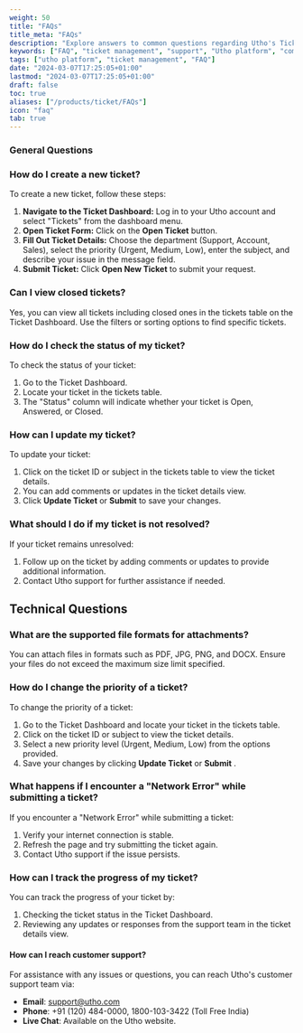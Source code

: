 ```yaml
---
weight: 50
title: "FAQs"
title_meta: "FAQs"
description: "Explore answers to common questions regarding Utho's Ticket Management System to enhance your experience and resolve queries."
keywords: ["FAQ", "ticket management", "support", "Utho platform", "common questions", "customer service"]
tags: ["utho platform", "ticket management", "FAQ"]
date: "2024-03-07T17:25:05+01:00"
lastmod: "2024-03-07T17:25:05+01:00"
draft: false
toc: true
aliases: ["/products/ticket/FAQs"]
icon: "faq"
tab: true
---
```

### General Questions

### How do I create a new ticket?

To create a new ticket, follow these steps:

1. **Navigate to the Ticket Dashboard:** Log in to your Utho account and select "Tickets" from the dashboard menu.
2. **Open Ticket Form:** Click on the **Open Ticket** button.
3. **Fill Out Ticket Details:** Choose the department (Support, Account, Sales), select the priority (Urgent, Medium, Low), enter the subject, and describe your issue in the message field.
4. **Submit Ticket:** Click **Open New Ticket** to submit your request.

### Can I view closed tickets?

Yes, you can view all tickets including closed ones in the tickets table on the Ticket Dashboard. Use the filters or sorting options to find specific tickets.

### How do I check the status of my ticket?

To check the status of your ticket:

1. Go to the Ticket Dashboard.
2. Locate your ticket in the tickets table.
3. The "Status" column will indicate whether your ticket is Open, Answered, or Closed.

### How can I update my ticket?

To update your ticket:

1. Click on the ticket ID or subject in the tickets table to view the ticket details.
2. You can add comments or updates in the ticket details view.
3. Click **Update Ticket** or **Submit** to save your changes.

### What should I do if my ticket is not resolved?

If your ticket remains unresolved:

1. Follow up on the ticket by adding comments or updates to provide additional information.
2. Contact Utho support for further assistance if needed.

## Technical Questions

### What are the supported file formats for attachments?

You can attach files in formats such as PDF, JPG, PNG, and DOCX. Ensure your files do not exceed the maximum size limit specified.

### How do I change the priority of a ticket?

To change the priority of a ticket:

1. Go to the Ticket Dashboard and locate your ticket in the tickets table.
2. Click on the ticket ID or subject to view the ticket details.
3. Select a new priority level (Urgent, Medium, Low) from the options provided.
4. Save your changes by clicking **Update Ticket** or  **Submit** .

### What happens if I encounter a "Network Error" while submitting a ticket?

If you encounter a "Network Error" while submitting a ticket:

1. Verify your internet connection is stable.
2. Refresh the page and try submitting the ticket again.
3. Contact Utho support if the issue persists.

### How can I track the progress of my ticket?

You can track the progress of your ticket by:

1. Checking the ticket status in the Ticket Dashboard.
2. Reviewing any updates or responses from the support team in the ticket details view.

#### How can I reach customer support?

For assistance with any issues or questions, you can reach Utho's customer support team via:

- **Email**: [support@utho.com](mailto:support@utho.com)
- **Phone**: +91 (120) 484-0000, 1800-103-3422 (Toll Free India)
- **Live Chat**: Available on the Utho website.

<!-- #### How can I provide feedback?
We value your feedback and encourage you to share your experience with Utho's Cloud Instance product. You can submit feedback through the customer support portal or directly via email at [feedback@utho.com](mailto:feedback@utho.com). -->
